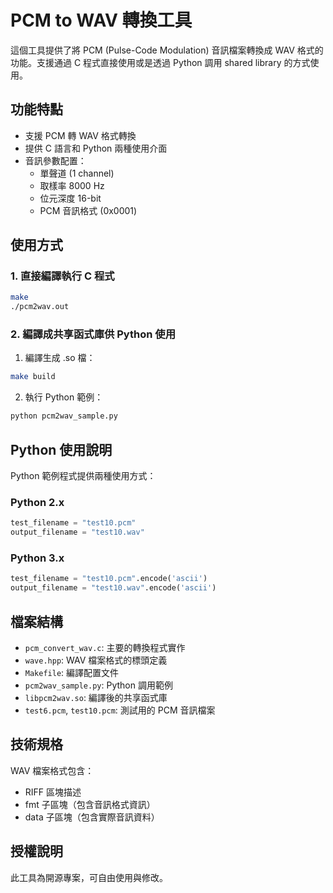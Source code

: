 # PCM to WAV 轉換工具

這個工具提供了將 PCM (Pulse-Code Modulation) 音訊檔案轉換成 WAV 格式的功能。支援通過 C 程式直接使用或是透過 Python 調用 shared library 的方式使用。

## 功能特點

- 支援 PCM 轉 WAV 格式轉換
- 提供 C 語言和 Python 兩種使用介面
- 音訊參數配置：
  - 單聲道 (1 channel)
  - 取樣率 8000 Hz
  - 位元深度 16-bit
  - PCM 音訊格式 (0x0001)

## 使用方式

### 1. 直接編譯執行 C 程式

```bash
make
./pcm2wav.out
```

### 2. 編譯成共享函式庫供 Python 使用

1. 編譯生成 .so 檔：
```bash
make build
```

2. 執行 Python 範例：
```bash
python pcm2wav_sample.py
```

## Python 使用說明

Python 範例程式提供兩種使用方式：

### Python 2.x
```python
test_filename = "test10.pcm"
output_filename = "test10.wav"
```

### Python 3.x
```python
test_filename = "test10.pcm".encode('ascii')
output_filename = "test10.wav".encode('ascii')
```

## 檔案結構

- `pcm_convert_wav.c`: 主要的轉換程式實作
- `wave.hpp`: WAV 檔案格式的標頭定義
- `Makefile`: 編譯配置文件
- `pcm2wav_sample.py`: Python 調用範例
- `libpcm2wav.so`: 編譯後的共享函式庫
- `test6.pcm`, `test10.pcm`: 測試用的 PCM 音訊檔案

## 技術規格

WAV 檔案格式包含：
- RIFF 區塊描述
- fmt 子區塊（包含音訊格式資訊）
- data 子區塊（包含實際音訊資料）

## 授權說明

此工具為開源專案，可自由使用與修改。
